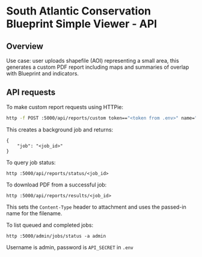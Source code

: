 # South Atlantic Conservation Blueprint Simple Viewer - API

## Overview

Use case: user uploads shapefile (AOI) representing a small area, this generates a custom PDF report including maps and summaries of overlap with Blueprint and indicators.

## API requests

To make custom report requests using HTTPie:

```bash
http -f POST :5000/api/reports/custom token=="<token from .env>" name="<area name>" file@<filename>.zip
```

This creates a background job and returns:

```
{
    "job": "<job_id>"
}
```

To query job status:

```
http :5000/api/reports/status/<job_id>
```

To download PDF from a successful job:

```
http :5000/api/reports/results/<job_id>
```

This sets the `Content-Type` header to attachment and uses the passed-in name
for the filename.

To list queued and completed jobs:

```
http :5000/admin/jobs/status -a admin
```

Username is admin, password is `API_SECRET` in `.env`
